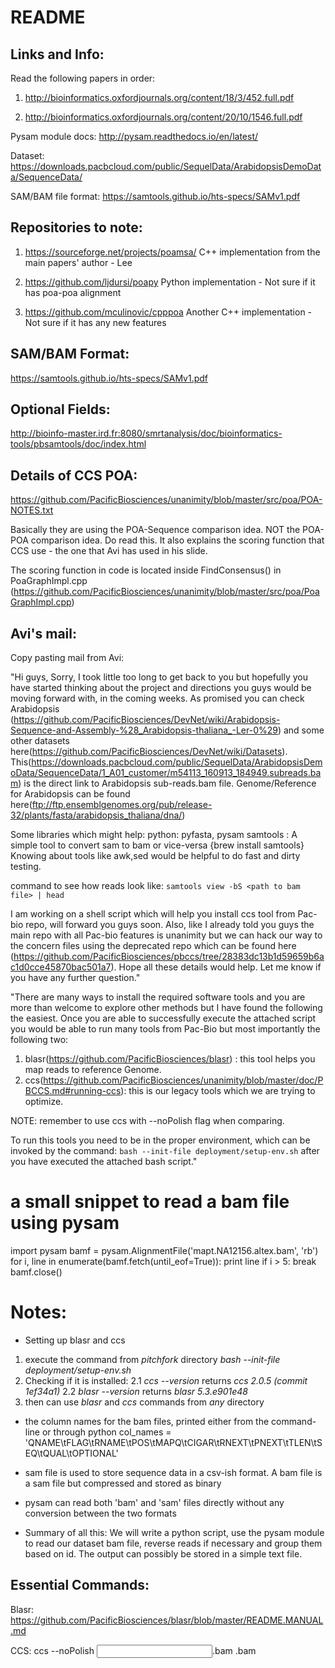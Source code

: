 # README #

Links and Info:
--------------
Read the following papers in order:
1) http://bioinformatics.oxfordjournals.org/content/18/3/452.full.pdf

2) http://bioinformatics.oxfordjournals.org/content/20/10/1546.full.pdf

Pysam module docs:
http://pysam.readthedocs.io/en/latest/

Dataset:
https://downloads.pacbcloud.com/public/SequelData/ArabidopsisDemoData/SequenceData/

SAM/BAM file format:
https://samtools.github.io/hts-specs/SAMv1.pdf

Repositories to note:
--------------------
1) https://sourceforge.net/projects/poamsa/
   C++ implementation from the main papers' author - Lee

2) https://github.com/ljdursi/poapy
   Python implementation - Not sure if it has poa-poa alignment

3) https://github.com/mculinovic/cpppoa
   Another C++ implementation - Not sure if it has any new features

SAM/BAM Format:
--------------
https://samtools.github.io/hts-specs/SAMv1.pdf

Optional Fields:
----------------
http://bioinfo-master.ird.fr:8080/smrtanalysis/doc/bioinformatics-tools/pbsamtools/doc/index.html

Details of CCS POA:
---------------
https://github.com/PacificBiosciences/unanimity/blob/master/src/poa/POA-NOTES.txt

Basically they are using the POA-Sequence comparison idea. NOT the POA-POA comparison idea. Do read this. It also explains the scoring function that CCS use - the one that Avi has used in his slide.

The scoring function in code is located inside FindConsensus() in PoaGraphImpl.cpp (https://github.com/PacificBiosciences/unanimity/blob/master/src/poa/PoaGraphImpl.cpp)

Avi's mail:
----------

Copy pasting mail from Avi:

"Hi guys,
Sorry, I took little too long to get back to you but hopefully you have started thinking about the project and directions 
you guys would be moving forward with, in the coming weeks.
As promised you can check Arabidopsis
(https://github.com/PacificBiosciences/DevNet/wiki/Arabidopsis-Sequence-and-Assembly-%28_Arabidopsis-thaliana_-Ler-0%29)
and some other datasets here(https://github.com/PacificBiosciences/DevNet/wiki/Datasets).
This(https://downloads.pacbcloud.com/public/SequelData/ArabidopsisDemoData/SequenceData/1_A01_customer/m54113_160913_184949.subreads.bam)
is the direct link to Arabidopsis sub-reads.bam file.
Genome/Reference for Arabidopsis can be found here(ftp://ftp.ensemblgenomes.org/pub/release-32/plants/fasta/arabidopsis_thaliana/dna/) 

Some libraries which might help:
python: pyfasta, pysam
samtools : A simple tool to convert sam to bam or vice-versa {brew install samtools}
Knowing about tools like awk,sed would be helpful to do fast and dirty testing.

command to see how reads look like:
```samtools view -bS <path to bam file> | head```

I am working on a shell script which will help you install ccs tool from Pac-bio repo, will forward you guys soon. 
Also, like I already told you guys the main repo with all Pac-bio features is unanimity but we can hack our way to the concern files
using the deprecated repo which can be found here (https://github.com/PacificBiosciences/pbccs/tree/28383dc13b1d59659b6ac1d0cce45870bac501a7).
Hope all these details would help.
Let me know if you have any further question."

"There are many ways to install the required software tools and you are more than welcome to explore other methods 
but I have found the following the easiest.
Once you are able to successfully execute the attached script you would be able to run many tools from Pac-Bio but 
most importantly the following two:
1. blasr(https://github.com/PacificBiosciences/blasr) : this tool helps you map reads to reference Genome.
2. ccs(https://github.com/PacificBiosciences/unanimity/blob/master/doc/PBCCS.md#running-ccs): this is our legacy tools which we
	are trying to optimize.

NOTE: remember to use ccs with --noPolish flag when comparing.

To run this tools you need to be in the proper environment, which can be invoked by the command: 
``bash --init-file deployment/setup-env.sh`` after you have executed the attached bash script."

# a small snippet to read a bam file using pysam  
import pysam
bamf = pysam.AlignmentFile('mapt.NA12156.altex.bam', 'rb')
for i, line in enumerate(bamf.fetch(until_eof=True)):
    print line
    if i > 5:
        break
bamf.close()

# Notes:
- Setting up blasr and ccs
1. execute the command from *pitchfork* directory 
*bash --init-file deployment/setup-env.sh*
2. Checking if it is installed:
2.1 *ccs --version* returns *ccs 2.0.5 (commit 1ef34a1)*
2.2 *blasr --version* returns *blasr	5.3.e901e48*
3. then can use *blasr* and *ccs* commands from *any* directory

- the column names for the bam files, printed either from the command-line or through python 
col_names = 'QNAME\tFLAG\tRNAME\tPOS\tMAPQ\tCIGAR\tRNEXT\tPNEXT\tTLEN\tSEQ\tQUAL\tOPTIONAL'

- sam file is used to store sequence data in a csv-ish format. A bam file is a sam file but compressed and stored as binary

- pysam can read both 'bam' and 'sam' files directly without any conversion between the two formats

- Summary of all this: We will write a python script, use the pysam module to read our dataset bam file, reverse reads if necessary and group them based on id. The output can possibly be stored in a simple text file.

Essential Commands:
-------------------

Blasr: https://github.com/PacificBiosciences/blasr/blob/master/README.MANUAL.md

CCS: ccs --noPolish <input subread>.bam <output file>.bam